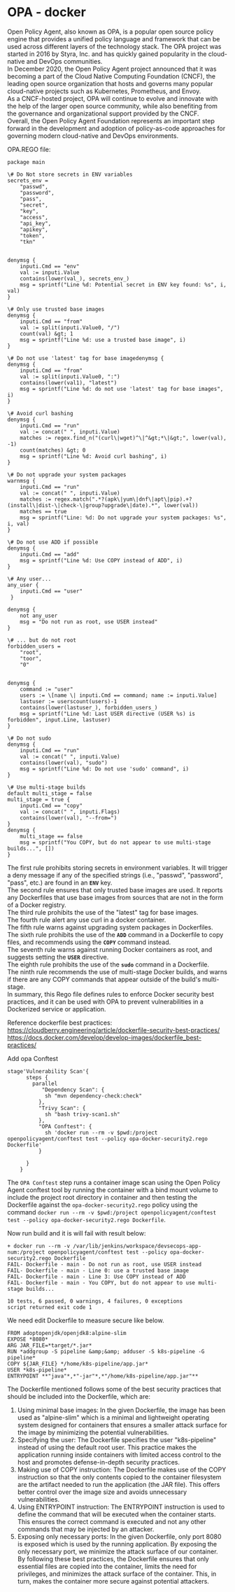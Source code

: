 # OPA - docker
Open Policy Agent, also known as OPA, is a popular open source policy engine that provides a unified policy language and framework that can be used across different layers of the technology stack. The OPA project was started in 2016 by Styra, Inc. and has quickly gained popularity in the cloud-native and DevOps communities.  
In December 2020, the Open Policy Agent project announced that it was becoming a part of the Cloud Native Computing Foundation (CNCF), the leading open source organization that hosts and governs many popular cloud-native projects such as Kubernetes, Prometheus, and Envoy.  
As a CNCF-hosted project, OPA will continue to evolve and innovate with the help of the larger open source community, while also benefiting from the governance and organizational support provided by the CNCF.  
Overall, the Open Policy Agent Foundation represents an important step forward in the development and adoption of policy-as-code approaches for governing modern cloud-native and DevOps environments.  
  
OPA.REGO file:  

```
package main  
  
\# Do Not store secrets in ENV variables  
secrets_env =   
    "passwd",  
    "password",  
    "pass",  
    "secret",  
    "key",  
    "access",  
    "api_key",  
    "apikey",  
    "token",  
    "tkn"  
  
  
denymsg {  
    inputi.Cmd == "env"  
    val := inputi.Value  
    contains(lower(val_), secrets_env_)  
    msg = sprintf("Line %d: Potential secret in ENV key found: %s", i, val)  
}  
  
\# Only use trusted base images  
denymsg {  
    inputi.Cmd == "from"  
    val := split(inputi.Value0, "/")  
    count(val) &gt; 1  
    msg = sprintf("Line %d: use a trusted base image", i)  
}  
  
\# Do not use 'latest' tag for base imagedenymsg {  
denymsg {  
    inputi.Cmd == "from"  
    val := split(inputi.Value0, ":")  
    contains(lower(val1), "latest")  
    msg = sprintf("Line %d: do not use 'latest' tag for base images", i)  
}  
  
\# Avoid curl bashing  
denymsg {  
    inputi.Cmd == "run"  
    val := concat(" ", inputi.Value)  
    matches := regex.find_n("(curl\|wget)^\|^&gt;*\|&gt;", lower(val), -1)  
    count(matches) &gt; 0  
    msg = sprintf("Line %d: Avoid curl bashing", i)  
}  
  
\# Do not upgrade your system packages  
warnmsg {  
    inputi.Cmd == "run"  
    val := concat(" ", inputi.Value)  
    matches := regex.match(".*?(apk\|yum\|dnf\|apt\|pip).+?(install\|dist-\|check-\|group?upgrade\|date).*", lower(val))  
    matches == true  
    msg = sprintf("Line: %d: Do not upgrade your system packages: %s", i, val)  
}  
  
\# Do not use ADD if possible  
denymsg {  
    inputi.Cmd == "add"  
    msg = sprintf("Line %d: Use COPY instead of ADD", i)  
}  
  
\# Any user...  
any_user {  
    inputi.Cmd == "user"  
 }  
  
denymsg {  
    not any_user  
    msg = "Do not run as root, use USER instead"  
}  
  
\# ... but do not root  
forbidden_users =   
    "root",  
    "toor",  
    "0"  
  
  
denymsg {  
    command := "user"  
    users := \[name \| inputi.Cmd == command; name := inputi.Value]  
    lastuser := userscount(users)-1  
    contains(lower(lastuser_), forbidden_users_)  
    msg = sprintf("Line %d: Last USER directive (USER %s) is forbidden", input.Line, lastuser)  
}  
  
\# Do not sudo  
denymsg {  
    inputi.Cmd == "run"  
    val := concat(" ", inputi.Value)  
    contains(lower(val), "sudo")  
    msg = sprintf("Line %d: Do not use 'sudo' command", i)  
}  
  
\# Use multi-stage builds  
default multi_stage = false  
multi_stage = true {  
    inputi.Cmd == "copy"  
    val := concat(" ", inputi.Flags)  
    contains(lower(val), "--from=")  
}  
denymsg {  
    multi_stage == false  
    msg = sprintf("You COPY, but do not appear to use multi-stage builds...", [])  
}
``` 
  
  
The first rule prohibits storing secrets in environment variables. It will trigger a deny message if any of the specified strings (i.e., "passwd", "password", "pass", etc.) are found in an **`ENV`** key.  
The second rule ensures that only trusted base images are used. It reports any Dockerfiles that use base images from sources that are not in the form of a Docker registry.  
The third rule prohibits the use of the "latest" tag for base images.  
The fourth rule alert any use curl in a docker container.  
The fifth rule warns against upgrading system packages in Dockerfiles.  
The sixth rule prohibits the use of the **`ADD`** command in a Dockerfile to copy files, and recommends using the **`COPY`** command instead.  
The seventh rule warns against running Docker containers as root, and suggests setting the **`USER`** directive.  
The eighth rule prohibits the use of the **`sudo`** command in a Dockerfile.  
The ninth rule recommends the use of multi-stage Docker builds, and warns if there are any COPY commands that appear outside of the build's multi-stage.  
In summary, this Rego file defines rules to enforce Docker security best practices, and it can be used with OPA to prevent vulnerabilities in a Dockerized service or application.  
  
Reference dockerfile best practices:  
https://cloudberry.engineering/article/dockerfile-security-best-practices/  
https://docs.docker.com/develop/develop-images/dockerfile_best-practices/  
  
  
Add opa Conftest  
  

```
stage'Vulnerability Scan'{  
      steps {  
        parallel  
           "Dependency Scan": {  
            sh "mvn dependency-check:check"  
          },  
          "Trivy Scan": {  
            sh "bash trivy-scan1.sh"  
          },  
          "OPA Conftest": {  
            sh 'docker run --rm -v $pwd:/project openpolicyagent/conftest test --policy opa-docker-security2.rego Dockerfile'  
          }  
          
      }  
    }
``` 
  
  
The `OPA Conftest` step runs a container image scan using the Open Policy Agent conftest tool by running the container with a bind mount volume to include the project root directory in container and then testing the Dockerfile against the `opa-docker-security2.rego` policy using the command `docker run --rm -v $pwd:/project openpolicyagent/conftest test --policy opa-docker-security2.rego Dockerfile`.  
  
  
Now run build and it is will fail with result below:  

```
+ docker run --rm -v /var/lib/jenkins/workspace/devsecops-app-num:/project openpolicyagent/conftest test --policy opa-docker-security2.rego Dockerfile  
FAIL- Dockerfile - main - Do not run as root, use USER instead  
FAIL- Dockerfile - main - Line 0: use a trusted base image  
FAIL- Dockerfile - main - Line 3: Use COPY instead of ADD  
FAIL- Dockerfile - main - You COPY, but do not appear to use multi-stage builds...  
  
10 tests, 6 passed, 0 warnings, 4 failures, 0 exceptions  
script returned exit code 1
``` 
  
  
We need edit Dockerfile to measure secure like below.  

```
FROM adoptopenjdk/openjdk8:alpine-slim  
EXPOSE *8080*  
ARG JAR_FILE=*target/*.jar*  
RUN *addgroup -S pipeline &amp;&amp; adduser -S k8s-pipeline -G pipeline*  
COPY ${JAR_FILE} */home/k8s-pipeline/app.jar*  
USER *k8s-pipeline*  
ENTRYPOINT **"java"*,*"-jar"*,*"/home/k8s-pipeline/app.jar"**
``` 
  
  
The Dockerfile mentioned follows some of the best security practices that should be included into the Dockerfile, which are:  
1. Using minimal base images: In the given Dockerfile, the image has been used as "alpine-slim" which is a minimal and lightweight operating system designed for containers that ensures a smaller attack surface for the image by minimizing the potential vulnerabilities.  
1. Specifying the user: The Dockerfile specifies the user "k8s-pipeline" instead of using the default root user. This practice makes the application running inside containers with limited access control to the host and promotes defense-in-depth security practices.  
1. Making use of COPY instruction: The Dockerfile makes use of the COPY instruction so that the only contents copied to the container filesystem are the artifact needed to run the application (the JAR file). This offers better control over the image size and avoids unnecessary vulnerabilities.  
1. Using ENTRYPOINT instruction: The ENTRYPOINT instruction is used to define the command that will be executed when the container starts. This ensures the correct command is executed and not any other commands that may be injected by an attacker.  
1. Exposing only necessary ports: In the given Dockerfile, only port 8080 is exposed which is used by the running application. By exposing the only necessary port, we minimize the attack surface of our container.  
By following these best practices, the Dockerfile ensures that only essential files are copied into the container, limits the need for privileges, and minimizes the attack surface of the container. This, in turn, makes the container more secure against potential attackers.  
  

